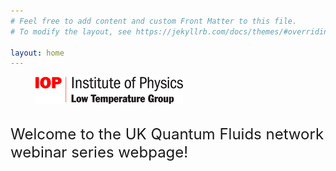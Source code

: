 ```yaml
---
# Feel free to add content and custom Front Matter to this file.
# To modify the layout, see https://jekyllrb.com/docs/themes/#overriding-theme-defaults

layout: home
---
```

<figure>
   <a href="https://www.iop.org/physics-community/special-interest-groups/low-temperature-group#gref">
   <img src="low_temp_group_rgb_.jpg" style="max-width: 236px;"
      alt="IOP Low Temp logo" />
   </a>
 </figure>
 <br>
<font size="+2">Welcome to the UK Quantum Fluids network webinar series webpage!</font>
<br>
